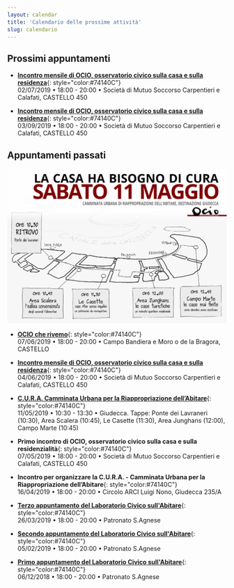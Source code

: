 ```yaml
---
layout: calendar
title: 'Calendario delle prossime attività'
slug: calendario
---
```



## Prossimi appuntamenti


- **[Incontro mensile di OCIO, osservatorio civico sulla casa e sulla residenza](https://www.facebook.com/events/917358808599669/)**{: style="color:#74140C"} <br>   <i class="fas fa-calendar"></i> 02/07/2019 • <i class="fas fa-clock"></i>  18:00 - 20:00 • <i class="fas fa-map-signs"></i> Società di Mutuo Soccorso Carpentieri e Calafati, CASTELLO 450

- **[Incontro mensile di OCIO, osservatorio civico sulla casa e sulla residenza](https://www.facebook.com/events/367852273836612/)**{: style="color:#74140C"} <br>   <i class="fas fa-calendar"></i> 03/09/2019 • <i class="fas fa-clock"></i>  18:00 - 20:00 • <i class="fas fa-map-signs"></i> Società di Mutuo Soccorso Carpentieri e Calafati, CASTELLO 450

## Appuntamenti passati


<img src="/img/cura-mappa.jpeg" style="max-width:100%">

- **[OCIO che rivemo](/incontri/2019/06/07/ocio-bragora/)**{: style="color:#74140C"} <br>   <i class="fas fa-calendar"></i> 07/06/2019 • <i class="fas fa-clock"></i>  18:00 - 20:00 • <i class="fas fa-map-signs"></i> Campo Bandiera e Moro o de la Bragora, CASTELLO

- **[Incontro mensile di OCIO, osservatorio civico sulla casa e sulla residenza](https://www.facebook.com/events/1100663416800827/)**{: style="color:#74140C"} <br>   <i class="fas fa-calendar"></i> 04/06/2019 • <i class="fas fa-clock"></i>  18:00 - 20:00 • <i class="fas fa-map-signs"></i> Società di Mutuo Soccorso Carpentieri e Calafati, CASTELLO 450

- **[C.U.R.A. Camminata Urbana per la Riappropriazione dell’Abitare](/incontri/2019/05/12/camminata_urbana)**{: style="color:#74140C"} <br>   <i class="fas fa-calendar"></i> 11/05/2019 • <i class="fas fa-clock"></i>  10:30 - 13:30 • <i class="fas fa-map-signs"></i> Giudecca. Tappe: Ponte dei Lavraneri (10:30), Area Scalera (10:45), Le Casette (11:30), Area Junghans (12:00), Campo Marte (10:45)

- **Primo incontro di OCIO, osservatorio civico sulla casa e sulla residenzialità**{: style="color:#74140C"} <br>   <i class="fas fa-calendar"></i> 07/05/2019 • <i class="fas fa-clock"></i>  18:00 - 20:00 • <i class="fas fa-map-signs"></i> Società di Mutuo Soccorso Carpentieri e Calafati, CASTELLO 450

- **Incontro per organizzare la C.U.R.A. - Camminata Urbana per la Riappropriazione dell’Abitare**{: style="color:#74140C"} <br>   <i class="fas fa-calendar"></i> 16/04/2019 • <i class="fas fa-clock"></i>  18:00 - 20:00 • <i class="fas fa-map-signs"></i> Circolo ARCI Luigi Nono, Giudecca 235/A

- **[Terzo appuntamento del Laboratorio Civico sull'Abitare](/incontri/2019/03/26/incontro/)**{: style="color:#74140C"} <br>   <i class="fas fa-calendar"></i> 26/03/2019 • <i class="fas fa-clock"></i>  18:00 - 20:00 • <i class="fas fa-map-signs"></i> Patronato S.Agnese

- **[Secondo appuntamento del Laboratorio Civico sull'Abitare](http://localhost:4000/incontri/2019/02/05/incontro/)**{: style="color:#74140C"} <br>   <i class="fas fa-calendar"></i> 05/02/2019 • <i class="fas fa-clock"></i>  18:00 - 20:00 • <i class="fas fa-map-signs"></i> Patronato S.Agnese

- **[Primo appuntamento del Laboratorio Civico sull'Abitare](http://localhost:4000/incontri/2018/12/06/incontro/)**{: style="color:#74140C"} <br>   <i class="fas fa-calendar"></i> 06/12/2018 • <i class="fas fa-clock"></i>  18:00 - 20:00 • <i class="fas fa-map-signs"></i> Patronato S.Agnese
